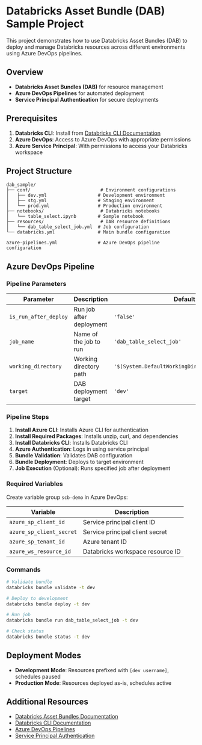 # Databricks Asset Bundle (DAB) Sample Project

This project demonstrates how to use Databricks Asset Bundles (DAB) to deploy and manage Databricks resources across different environments using Azure DevOps pipelines.

## Overview

- **Databricks Asset Bundles (DAB)** for resource management
- **Azure DevOps Pipelines** for automated deployment
- **Service Principal Authentication** for secure deployments

## Prerequisites

1. **Databricks CLI**: Install from [Databricks CLI Documentation](https://docs.databricks.com/dev-tools/cli/databricks-cli.html)
2. **Azure DevOps**: Access to Azure DevOps with appropriate permissions
3. **Azure Service Principal**: With permissions to access your Databricks workspace

## Project Structure

```
dab_sample/
├── conf/                          # Environment configurations
│   ├── dev.yml                   # Development environment
│   ├── stg.yml                   # Staging environment
│   └── prod.yml                  # Production environment
├── notebooks/                     # Databricks notebooks
│   └── table_select.ipynb        # Sample notebook
├── resources/                     # DAB resource definitions
│   └── dab_table_select_job.yml  # Job configuration
└── databricks.yml                # Main bundle configuration

azure-pipelines.yml               # Azure DevOps pipeline configuration
```


## Azure DevOps Pipeline

### Pipeline Parameters

| Parameter | Description | Default |
|-----------|-------------|---------|
| `is_run_after_deploy` | Run job after deployment | `'false'` |
| `job_name` | Name of the job to run | `'dab_table_select_job'` |
| `working_directory` | Working directory path | `'$(System.DefaultWorkingDirectory)/dab_sample'` |
| `target` | DAB deployment target | `'dev'` |

### Pipeline Steps

1. **Install Azure CLI**: Installs Azure CLI for authentication
2. **Install Required Packages**: Installs unzip, curl, and dependencies
3. **Install Databricks CLI**: Installs Databricks CLI
4. **Azure Authentication**: Logs in using service principal
5. **Bundle Validation**: Validates DAB configuration
6. **Bundle Deployment**: Deploys to target environment
7. **Job Execution** (Optional): Runs specified job after deployment

### Required Variables

Create variable group `scb-demo` in Azure DevOps:

| Variable | Description |
|----------|-------------|
| `azure_sp_client_id` | Service principal client ID |
| `azure_sp_client_secret` | Service principal client secret |
| `azure_sp_tenant_id` | Azure tenant ID |
| `azure_ws_resource_id` | Databricks workspace resource ID |

### Commands
```bash
# Validate bundle
databricks bundle validate -t dev

# Deploy to development
databricks bundle deploy -t dev

# Run job
databricks bundle run dab_table_select_job -t dev

# Check status
databricks bundle status -t dev
```

## Deployment Modes

- **Development Mode**: Resources prefixed with `[dev username]`, schedules paused
- **Production Mode**: Resources deployed as-is, schedules active


## Additional Resources

- [Databricks Asset Bundles Documentation](https://docs.databricks.com/dev-tools/bundles/index.html)
- [Databricks CLI Documentation](https://docs.databricks.com/dev-tools/cli/databricks-cli.html)
- [Azure DevOps Pipelines](https://docs.microsoft.com/en-us/azure/devops/pipelines/)
- [Service Principal Authentication](https://docs.databricks.com/dev-tools/bundles/authentication.html)
